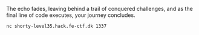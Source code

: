 The echo fades, leaving behind a trail of conquered challenges, and as the final
line of code executes, your journey concludes.

```
nc shorty-level35.hack.fe-ctf.dk 1337
```